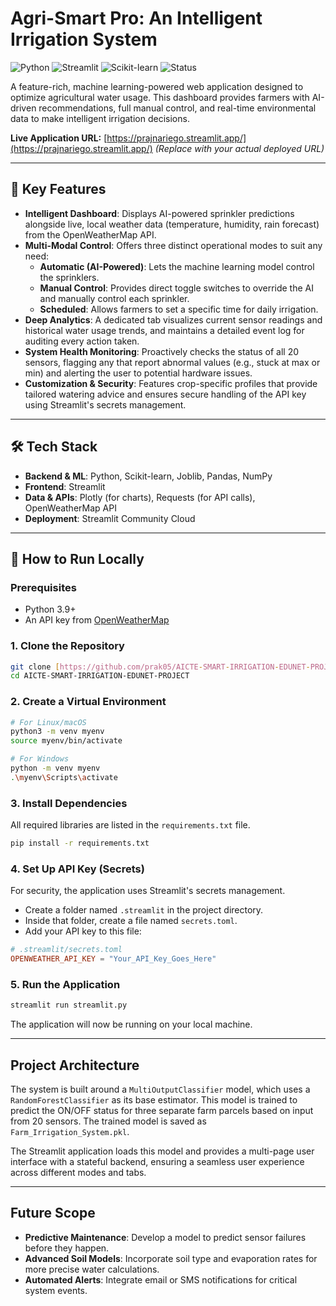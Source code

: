 # Agri-Smart Pro: An Intelligent Irrigation System

![Python](https://img.shields.io/badge/Python-3.9%2B-blue.svg)
![Streamlit](https://img.shields.io/badge/Streamlit-1.47-ff69b4.svg)
![Scikit-learn](https://img.shields.io/badge/Scikit--learn-1.7-orange.svg)
![Status](https://img.shields.io/badge/Status-Deployed-success)

A feature-rich, machine learning-powered web application designed to optimize agricultural water usage. This dashboard provides farmers with AI-driven recommendations, full manual control, and real-time environmental data to make intelligent irrigation decisions.

**Live Application URL:** [https://prajnariego.streamlit.app/](https://prajnariego.streamlit.app/) *(Replace with your actual deployed URL)*

---

## 🌟 Key Features

* **Intelligent Dashboard**: Displays AI-powered sprinkler predictions alongside live, local weather data (temperature, humidity, rain forecast) from the OpenWeatherMap API.
* **Multi-Modal Control**: Offers three distinct operational modes to suit any need:
    * **Automatic (AI-Powered)**: Lets the machine learning model control the sprinklers.
    * **Manual Control**: Provides direct toggle switches to override the AI and manually control each sprinkler.
    * **Scheduled**: Allows farmers to set a specific time for daily irrigation.
* **Deep Analytics**: A dedicated tab visualizes current sensor readings and historical water usage trends, and maintains a detailed event log for auditing every action taken.
* **System Health Monitoring**: Proactively checks the status of all 20 sensors, flagging any that report abnormal values (e.g., stuck at max or min) and alerting the user to potential hardware issues.
* **Customization & Security**: Features crop-specific profiles that provide tailored watering advice and ensures secure handling of the API key using Streamlit's secrets management.

---

## 🛠️ Tech Stack

* **Backend & ML**: Python, Scikit-learn, Joblib, Pandas, NumPy
* **Frontend**: Streamlit
* **Data & APIs**: Plotly (for charts), Requests (for API calls), OpenWeatherMap API
* **Deployment**: Streamlit Community Cloud

---

## 🚀 How to Run Locally

### Prerequisites

* Python 3.9+
* An API key from [OpenWeatherMap](https://openweathermap.org/)

### 1. Clone the Repository

```bash
git clone [https://github.com/prak05/AICTE-SMART-IRRIGATION-EDUNET-PROJECT.git](https://github.com/prak05/AICTE-SMART-IRRIGATION-EDUNET-PROJECT.git)
cd AICTE-SMART-IRRIGATION-EDUNET-PROJECT
````

### 2\. Create a Virtual Environment

```bash
# For Linux/macOS
python3 -m venv myenv
source myenv/bin/activate

# For Windows
python -m venv myenv
.\myenv\Scripts\activate
```

### 3\. Install Dependencies

All required libraries are listed in the `requirements.txt` file.

```bash
pip install -r requirements.txt
```

### 4\. Set Up API Key (Secrets)

For security, the application uses Streamlit's secrets management.

  * Create a folder named `.streamlit` in the project directory.
  * Inside that folder, create a file named `secrets.toml`.
  * Add your API key to this file:

<!-- end list -->

```toml
# .streamlit/secrets.toml
OPENWEATHER_API_KEY = "Your_API_Key_Goes_Here"
```

### 5\. Run the Application

```bash
streamlit run streamlit.py
```

The application will now be running on your local machine.

-----

## Project Architecture

The system is built around a `MultiOutputClassifier` model, which uses a `RandomForestClassifier` as its base estimator. This model is trained to predict the ON/OFF status for three separate farm parcels based on input from 20 sensors. The trained model is saved as `Farm_Irrigation_System.pkl`.

The Streamlit application loads this model and provides a multi-page user interface with a stateful backend, ensuring a seamless user experience across different modes and tabs.

-----

## Future Scope

  * **Predictive Maintenance**: Develop a model to predict sensor failures before they happen.
  * **Advanced Soil Models**: Incorporate soil type and evaporation rates for more precise water calculations.
  * **Automated Alerts**: Integrate email or SMS notifications for critical system events.

<!-- end list -->

```
```
